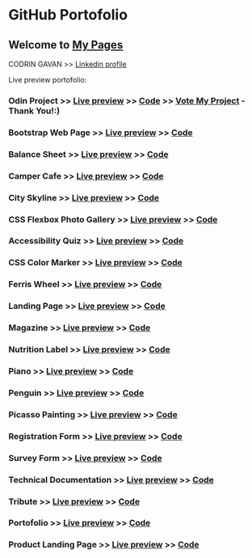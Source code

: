 #  GitHub Portofolio
## Welcome to [My Pages](https://codringavan.github.io/)
CODRIN GAVAN >> [Linkedin profile](https://www.linkedin.com/in/codrin-gavan-a20884244/)

Live preview portofolio: 

### Odin Project >> [Live preview](https://codringavan.github.io/odin-project) >> [Code](https://github.com/CodrinGavan/odin-project) >> [Vote My Project](https://www.theodinproject.com/dashboard)  - Thank You!:)

### Bootstrap Web Page >> [Live preview](https://codringavan.github.io/bootstrap-web-page) >> [Code](https://github.com/CodrinGavan/bootstrap-web-page)

### Balance Sheet >> [Live preview](https://codringavan.github.io/balance-sheet) >> [Code](https://github.com/CodrinGavan/balance-sheet)

### Camper Cafe >> [Live preview](https://codringavan.github.io/camper-cafe) >> [Code](https://github.com/CodrinGavan/camper-cafe)

### City Skyline >> [Live preview](https://codringavan.github.io/city-skyline-) >> [Code](https://github.com/CodrinGavan/city-skyline-)

### CSS Flexbox Photo Gallery >> [Live preview](https://codringavan.github.io/CSS-FLEXBOX-PHOTO-GALLERY) >> [Code](https://github.com/CodrinGavan/CSS-FLEXBOX-PHOTO-GALLERY)

### Accessibility Quiz >> [Live preview](https://codringavan.github.io/accessibility-quiz) >> [Code](https://github.com/CodrinGavan/accessibility-quiz)

### CSS Color Marker >> [Live preview](https://codringavan.github.io/CSS-color-marker) >> [Code](https://github.com/CodrinGavan/CSS-color-marker)

### Ferris Wheel >> [Live preview](https://codringavan.github.io/ferris-wheel) >> [Code](https://github.com/CodrinGavan/ferris-wheel)

### Landing Page >> [Live preview](https://codringavan.github.io/landing) >> [Code](https://github.com/CodrinGavan/landing)

### Magazine >> [Live preview](https://codringavan.github.io/Magazine) >> [Code](https://github.com/CodrinGavan/Magazine)

### Nutrition Label >> [Live preview](https://codringavan.github.io/nutrition-label) >> [Code](https://github.com/CodrinGavan/nutrition-label)

### Piano >> [Live preview](https://codringavan.github.io/Piano) >> [Code](https://github.com/CodrinGavan/piano)

### Penguin >> [Live preview](https://codringavan.github.io/Penguin) >> [Code](https://github.com/CodrinGavan/Penguin)

### Picasso Painting >> [Live preview](https://codringavan.github.io/Picasso-painting) >> [Code](https://github.com/CodrinGavan/Picasso-painting)

### Registration Form >> [Live preview](https://codringavan.github.io/registration-form) >> [Code](https://github.com/CodrinGavan/registration-form)

### Survey Form >> [Live preview](https://codringavan.github.io/survey-form) >> [Code](https://github.com/CodrinGavan/survey-form)

### Technical Documentation >> [Live preview](https://codringavan.github.io/technical-documentation) >> [Code](https://github.com/CodrinGavan/technical-documentation)

### Tribute >> [Live preview](https://codringavan.github.io/tribute) >> [Code](https://github.com/CodrinGavan/tribute)

### Portofolio >> [Live preview](https://codringavan.github.io/Portofolio) >> [Code](https://github.com/CodrinGavan/Portofolio)

###  Product Landing Page >> [Live preview](https://codringavan.github.io/product-landing-page) >> [Code](https://github.com/CodrinGavan/product-landing-page)


              
